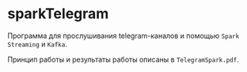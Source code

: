 # sparkTelegram
Программа для прослушивания telegram-каналов и помощью `Spark Streaming` и `Kafka`.

Принцип работы и результаты работы описаны в `TelegramSpark.pdf`.
